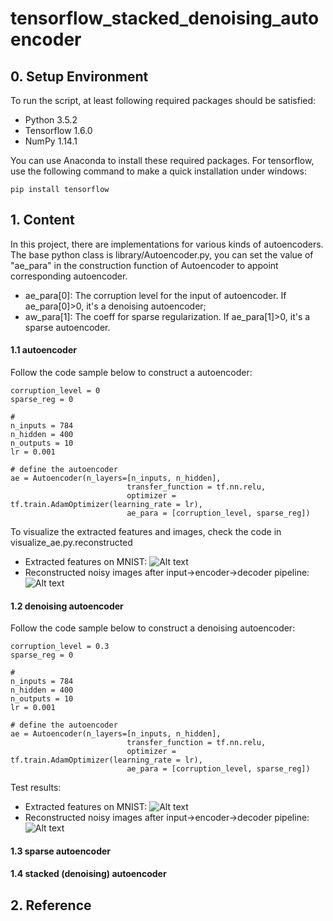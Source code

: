 # tensorflow_stacked_denoising_autoencoder

## 0. Setup Environment
To run the script, at least following required packages should be satisfied:
- Python 3.5.2
- Tensorflow 1.6.0
- NumPy 1.14.1

You can use Anaconda to install these required packages. For tensorflow, use the following command to make a quick installation under windows:
```
pip install tensorflow
```
## 1. Content
In this project, there are implementations for various kinds of autoencoders. The base python class is library/Autoencoder.py, you can set the value of "ae_para" in the construction function of Autoencoder to appoint corresponding autoencoder.

- ae_para[0]: The corruption level for the input of autoencoder. If ae_para[0]>0, it's a denoising autoencoder;
- aw_para[1]: The coeff for sparse regularization. If ae_para[1]>0, it's a sparse autoencoder.
#### 1.1 autoencoder
Follow the code sample below to construct a autoencoder:
```
corruption_level = 0
sparse_reg = 0

#
n_inputs = 784
n_hidden = 400
n_outputs = 10
lr = 0.001

# define the autoencoder
ae = Autoencoder(n_layers=[n_inputs, n_hidden],
                          transfer_function = tf.nn.relu,
                          optimizer = tf.train.AdamOptimizer(learning_rate = lr),
                          ae_para = [corruption_level, sparse_reg])
```
To visualize the extracted features and  images, check the code in visualize_ae.py.reconstructed
- Extracted features on MNIST:
![Alt text](https://github.com/wblgers/tensorflow_stacked_denoising_autoencoder/raw/master/pjt_images/ae_features.png)
- Reconstructed noisy images after input->encoder->decoder pipeline:
![Alt text](https://github.com/wblgers/tensorflow_stacked_denoising_autoencoder/raw/master/pjt_images/recover_image_ae.png)
#### 1.2 denoising autoencoder
Follow the code sample below to construct a denoising autoencoder:
```
corruption_level = 0.3
sparse_reg = 0

#
n_inputs = 784
n_hidden = 400
n_outputs = 10
lr = 0.001

# define the autoencoder
ae = Autoencoder(n_layers=[n_inputs, n_hidden],
                          transfer_function = tf.nn.relu,
                          optimizer = tf.train.AdamOptimizer(learning_rate = lr),
                          ae_para = [corruption_level, sparse_reg])
```

Test results:
- Extracted features on MNIST:
![Alt text](https://github.com/wblgers/tensorflow_stacked_denoising_autoencoder/raw/master/pjt_images/dae_features.png)
- Reconstructed noisy images after input->encoder->decoder pipeline:
![Alt text](https://github.com/wblgers/tensorflow_stacked_denoising_autoencoder/raw/master/pjt_images/recover_image_dae.png)
#### 1.3 sparse autoencoder
#### 1.4 stacked (denoising) autoencoder

## 2. Reference

